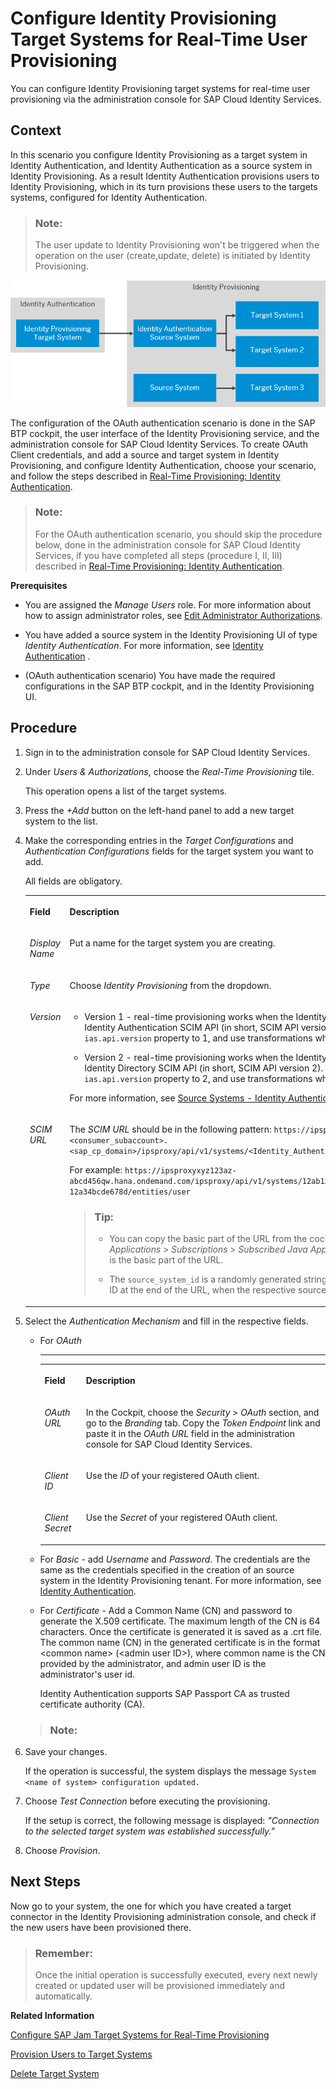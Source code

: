 <!-- loio334964514e8b48cb88c8ed07f5ee6a14 -->

# Configure Identity Provisioning Target Systems for Real-Time User Provisioning

You can configure Identity Provisioning target systems for real-time user provisioning via the administration console for SAP Cloud Identity Services.



## Context

In this scenario you configure Identity Provisioning as a target system in Identity Authentication, and Identity Authentication as a source system in Identity Provisioning. As a result Identity Authentication provisions users to Identity Provisioning, which in its turn provisions these users to the targets systems, configured for Identity Authentication.

> ### Note:  
> The user update to Identity Provisioning won't be triggered when the operation on the user \(create,update, delete\) is initiated by Identity Provisioning.

![](images/Configure_Identity_Provisioning_Target_System_d2dddcf.png)

The configuration of the OAuth authentication scenario is done in the SAP BTP cockpit, the user interface of the Identity Provisioning service, and the administration console for SAP Cloud Identity Services. To create OAuth Client credentials, and add a source and target system in Identity Provisioning, and configure Identity Authentication, choose your scenario, and follow the steps described in [Real-Time Provisioning: Identity Authentication](https://help.sap.com/viewer/f48e822d6d484fa5ade7dda78b64d9f5/Cloud/en-US/70afd909734842b08ff8f1be5b01bc2a.html).

> ### Note:  
> For the OAuth authentication scenario, you should skip the procedure below, done in the administration console for SAP Cloud Identity Services, if you have completed all steps \(procedure I, II, III\) described in [Real-Time Provisioning: Identity Authentication](https://help.sap.com/viewer/f48e822d6d484fa5ade7dda78b64d9f5/Cloud/en-US/70afd909734842b08ff8f1be5b01bc2a.html).

**Prerequisites**

-   You are assigned the *Manage Users* role. For more information about how to assign administrator roles, see [Edit Administrator Authorizations](edit-administrator-authorizations-86ee374.md).

-   You have added a source system in the Identity Provisioning UI of type *Identity Authentication*. For more information, see [Identity Authentication](https://help.sap.com/viewer/f48e822d6d484fa5ade7dda78b64d9f5/Cloud/en-US/e4e25f1fae094c2a89ad62159e1cd230.html) .
-   \(OAuth authentication scenario\) You have made the required configurations in the SAP BTP cockpit, and in the Identity Provisioning UI.



<a name="loio334964514e8b48cb88c8ed07f5ee6a14__steps_esh_zdb_vhb"/>

## Procedure

1.  Sign in to the administration console for SAP Cloud Identity Services.

2.  Under *Users & Authorizations*, choose the *Real-Time Provisioning* tile.

    This operation opens a list of the target systems.

3.  Press the *\+Add* button on the left-hand panel to add a new target system to the list.

4.  Make the corresponding entries in the *Target Configurations* and *Authentication Configurations* fields for the target system you want to add.

    All fields are obligatory.


    <table>
    <tr>
    <th valign="top">

    Field


    
    </th>
    <th valign="top">

    Description


    
    </th>
    </tr>
    <tr>
    <td valign="top">

    *Display Name* 


    
    </td>
    <td valign="top">

    Put a name for the target system you are creating.


    
    </td>
    </tr>
    <tr>
    <td valign="top">

    *Type*


    
    </td>
    <td valign="top">

    Choose *Identity Provisioning* from the dropdown.


    
    </td>
    </tr>
    <tr>
    <td valign="top">

    *Version*


    
    </td>
    <td valign="top">

    -   Version 1 - real-time provisioning works when the Identity Authentication source system uses the Identity Authentication SCIM API \(in short, SCIM API version 1\). This means, you need to set the `ias.api.version` property to 1, and use transformations which are relevant to SCIM API version 1.

    -   Version 2 - real-time provisioning works when the Identity Authentication source system uses the Identity Directory SCIM API \(in short, SCIM API version 2\). This means, you need to set the `ias.api.version` property to 2, and use transformations which are relevant to SCIM API version 2.

    For more information, see [Source Systems - Identity Authentication](https://help.sap.com/docs/IDENTITY_PROVISIONING/f48e822d6d484fa5ade7dda78b64d9f5/e4e25f1fae094c2a89ad62159e1cd230.html).


    
    </td>
    </tr>
    <tr>
    <td valign="top">

    *SCIM URL*


    
    </td>
    <td valign="top">

    The *SCIM URL* should be in the following pattern: `https://ipsproxy<provider_subaccount>-<consumer_subaccount>.<sap_cp_domain>/ipsproxy/api/v1/systems/<Identity_Authentication_source_system_id>/entities/user`

    For example: `https://ipsproxyxyz123az-abcd456qw.hana.ondemand.com/ipsproxy/api/v1/systems/12ab12345-1234-a1b2-12ab-12a34bcde678d/entities/user`

    > ### Tip:  
    > -   You can copy the basic part of the URL from the cockpit. Under your subaccount, go to *Applications* \> *Subscriptions* \> *Subscribed Java Applications* \> *ipsproxy*. The *Application URL* is the basic part of the URL.
    > 
    > -   The `source_system_id` is a randomly generated string of numbers and letters. You can see this ID at the end of the URL, when the respective source system is chosen in Identity Provisioning.


    
    </td>
    </tr>
    </table>
    
5.  Select the *Authentication Mechanism* and fill in the respective fields.

    -   For *OAuth*

        ****


        <table>
        <tr>
        <th valign="top">

        Field


        
        </th>
        <th valign="top">

        Description


        
        </th>
        </tr>
        <tr>
        <td valign="top">

        *OAuth URL*


        
        </td>
        <td valign="top">

        In the Cockpit, choose the *Security* \> *OAuth* section, and go to the *Branding* tab. Copy the *Token Endpoint* link and paste it in the *OAuth URL* field in the administration console for SAP Cloud Identity Services.


        
        </td>
        </tr>
        <tr>
        <td valign="top">

        *Client ID*


        
        </td>
        <td valign="top">

        Use the *ID* of your registered OAuth client.


        
        </td>
        </tr>
        <tr>
        <td valign="top">

        *Client Secret*


        
        </td>
        <td valign="top">

        Use the *Secret* of your registered OAuth client.


        
        </td>
        </tr>
        </table>
        
    -   For *Basic* - add *Username* and *Password*. The credentials are the same as the credentials specified in the creation of an source system in the Identity Provisioning tenant. For more information, see [Identity Authentication](https://help.sap.com/viewer/f48e822d6d484fa5ade7dda78b64d9f5/Cloud/en-US/e4e25f1fae094c2a89ad62159e1cd230.html).
    -   For *Certificate* - Add a Common Name \(CN\) and password to generate the X.509 certificate. The maximum length of the CN is 64 characters. Once the certificate is generated it is saved as a .crt file. The common name \(CN\) in the generated certificate is in the format <common name\> \(<admin user ID\>\), where common name is the CN provided by the administrator, and admin user ID is the administrator's user id.

        Identity Authentication supports SAP Passport CA as trusted certificate authority \(CA\).


    > ### Note:  

6.  Save your changes.

    If the operation is successful, the system displays the message `System <name of system> configuration updated.`

7.  Choose *Test Connection* before executing the provisioning.

    If the setup is correct, the following message is displayed: *"Connection to the selected target system was established successfully."*

8.  Choose *Provision*.




<a name="loio334964514e8b48cb88c8ed07f5ee6a14__postreq_nq5_pwf_rpb"/>

## Next Steps

Now go to your system, the one for which you have created a target connector in the Identity Provisioning administration console, and check if the new users have been provisioned there.

> ### Remember:  
> Once the initial operation is successfully executed, every next newly created or updated user will be provisioned immediately and automatically.

**Related Information**  


[Configure SAP Jam Target Systems for Real-Time Provisioning](configure-sap-jam-target-systems-for-real-time-provisioning-a923427.md "Tenant administrators can configure SAP Jam target systems for real-time provisioning via the administration console for SAP Cloud Identity Services.")

[Provision Users to Target Systems](provision-users-to-target-systems-af6f78b.md "Tenant administrators can provision users of Identity Authentication to SAP Jam and Identity Provisioning target systems target system.")

[Delete Target System](delete-target-system-6372e9a.md "As a tenant administrator, you can delete one or more target systems in a tenant of Identity Authentication.")

